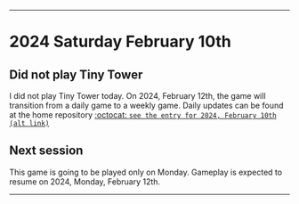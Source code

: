 
***

# 2024 Saturday February 10th

## Did not play Tiny Tower

I did not play Tiny Tower today. On 2024, February 12th, the game will transition from a daily game to a weekly game. Daily updates can be found at the home repository [:octocat: `see the entry for 2024, February 10th`](https://github.com/seanpm2001/SeansLifeArchive_Images_TinyTower/tree/master/tiny%20tower/2024/02_February/10/) [`(alt link)`](/tiny%20tower/2024/02_February/10/)

## Next session

This game is going to be played only on Monday. Gameplay is expected to resume on 2024, Monday, February 12th.

***
